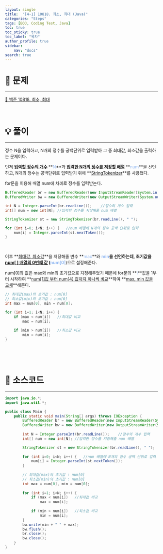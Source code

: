 ```yaml
---
layout: single
title:  "[4-1] 10818. 최소, 최대 (Java)"
categories: "Steps" 
tags: [BOJ, Coding Test, Java]
toc: true
toc_sticky: true
toc_label: "목차"
author_profile: true
sidebar:
    nav: "docs"
search: true
---
```


# 🔎 문제
<hr/>

[🔗 백준 10818. 최소, 최대](https://www.acmicpc.net/problem/10818)
<br/><br/><br/>

# 💡 풀이
<hr/>

정수 N을 입력하고, N개의 정수를 공백단위로 입력받아 그 중 최대값, 최소값을 출력하는 문제이다.

먼저 **<u>입력할 정수의 개수</u>** **<span style='color: #96BBF3'>N</span>**과 **<u>입력한 N개의 정수를 저장할 배열</u>** **<span style='color: #96BBF3'>num</span>**을 선언하고, N개의 정수는 공백단위로 입력받기 위해 **<u>StringTokenizer</u>**를 사용했다.

for문을 이용해 배열 num에 차례로 정수를 입력받는다.

```java
BufferedReader br = new BufferedReader(new InputStreamReader(System.in));
BufferedWriter bw = new BufferedWriter(new OutputStreamWriter(System.out));

int N = Integer.parseInt(br.readLine());    //정수의 개수 입력
int[] num = new int[N]; //입력한 정수를 저장해줄 num 배열

StringTokenizer st = new StringTokenizer(br.readLine(), " ");

for (int i=0; i<N; i++) {   //num 배열에 N개의 정수 공백 단위로 입력
    num[i] = Integer.parseInt(st.nextToken());
}
```

<br>

이후 **<u>최대값, 최소값</u>**을 저장해줄 변수 **<span style='color: #96BBF3'>max</span>**와 **<span style='color: #96BBF3'>min</span>**을 선언하는데, 초기값을 **<u>num[ ] 배열의 0번째 값</u>** (**<span style='color: #96BBF3'>num[0]</span>**)으로 설정해준다.

num[0]의 값은 max와 min의 초기값으로 지정해주었기 때문에 for문의 **<span style='color: #96BBF3'>i</span>**값을 1부터 시작하여 **<u>num[1]값 부터 num[4] 값까지 하나씩 비교</u>**하여 **<u>max, min 값을 교체</u>**해준다.

```java
// 최대값(max)의 초기값 : num[0]
// 최소값(min)의 초기값 : num[0]
int max = num[0], min = num[0];

for (int i=1; i<N; i++) {
    if (max < num[i])   //최대값 비교
        max = num[i];
    
    if (min > num[i])   //최소값 비교
        min = num[i];
}
```
<br/><br/><br/>

# 📃 소스코드
<hr/>

```java
import java.io.*;
import java.util.*;

public class Main {
    public static void main(String[] args) throws IOException {
    	BufferedReader br = new BufferedReader(new InputStreamReader(System.in));
    	BufferedWriter bw = new BufferedWriter(new OutputStreamWriter(System.out));
    	
    	int N = Integer.parseInt(br.readLine());    //정수의 개수 입력
    	int[] num = new int[N]; //입력한 정수를 저장해줄 num 배열

        StringTokenizer st = new StringTokenizer(br.readLine(), " ");
		
    	for (int i=0; i<N; i++) {   //num 배열에 N개의 정수 공백 단위로 입력
            num[i] = Integer.parseInt(st.nextToken());
    	}
    	
        // 최대값(max)의 초기값 : num[0]
        // 최소값(min)의 초기값 : num[0]
    	int max = num[0], min = num[0];
    	
    	for (int i=1; i<N; i++) {
            if (max < num[i])   //최대값 비교
                max = num[i];
            
            if (min > num[i])   //최소값 비교
                min = num[i];
    	}
    	bw.write(min + " " + max);
    	bw.flush();
    	br.close();
    	bw.close();
    }    	
}
```